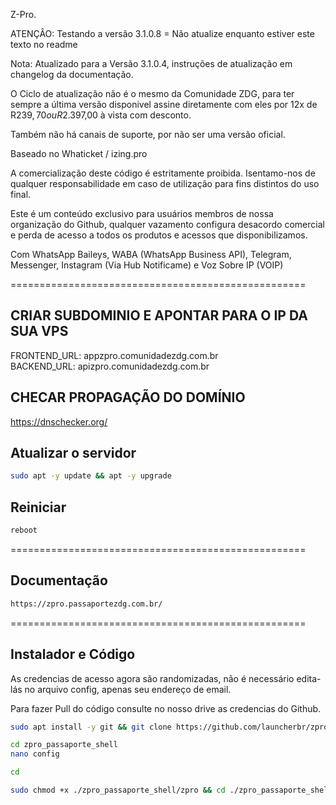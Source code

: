 Z-Pro.

ATENÇÂO: Testando a versão 3.1.0.8 = Não atualize enquanto estiver este texto no readme

Nota: Atualizado para a Versão 3.1.0.4, instruções de atualização em changelog da documentação.

O Ciclo de atualização não é o mesmo da Comunidade ZDG, para ter sempre a última versão disponivel assine diretamente com eles por 12x de R$239,70 ou R$2.397,00 à vista com desconto.

Também não há canais de suporte, por não ser uma versão oficial.

Baseado no Whaticket / izing.pro

A comercialização deste código é estritamente proibida. Isentamo-nos de qualquer responsabilidade em caso de utilização para fins distintos do uso final.

Este é um conteúdo exclusivo para usuários membros de nossa organização do Github, qualquer vazamento configura desacordo comercial e perda de acesso a todos os produtos e acessos que disponibilizamos.

Com WhatsApp Baileys, WABA (WhatsApp Business API), Telegram, Messenger, Instagram (Via Hub Notificame) e Voz Sobre IP (VOIP)

===================================================

## CRIAR SUBDOMINIO E APONTAR PARA O IP DA SUA VPS

FRONTEND_URL: appzpro.comunidadezdg.com.br </br>
BACKEND_URL:  apizpro.comunidadezdg.com.br

## CHECAR PROPAGAÇÃO DO DOMÍNIO

https://dnschecker.org/

## Atualizar o servidor ##

```bash
sudo apt -y update && apt -y upgrade
```

## Reiniciar ##

```bash
reboot
```

===================================================

## Documentação ##

```bash
https://zpro.passaportezdg.com.br/
```

===================================================

## Instalador e Código ##

As credencias de acesso agora são randomizadas, não é necessário edita-lás no arquivo config, apenas seu endereço de email.

Para fazer Pull do código consulte no nosso drive as credencias do Github.

```bash
sudo apt install -y git && git clone https://github.com/launcherbr/zpro_passaporte_shell.git zpro_passaporte_shell
```

```bash
cd zpro_passaporte_shell
nano config
```

```bash
cd
```

```bash
sudo chmod +x ./zpro_passaporte_shell/zpro && cd ./zpro_passaporte_shell && sudo ./zpro
```
